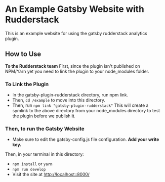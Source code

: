# An Example Gatsby Website with Rudderstack

This is an example website for using the gatsby rudderstack analytics plugin.

## How to Use

**To the Rudderstack team** First, since the plugin isn't published on NPM/Yarn yet you need to link the plugin to your node_modules folder.

### To Link the Plugin

- In the gatsby-plugin-rudderstack directory, run npm link.
- Then, `cd /example` to move into this directory.
- Then, run `npm link "gatsby-plugin-rudderstack"`
  This will create a symlink to the above directory from your node_modules directory to test the plugin before we publish it.

### Then, to run the Gatsby Website

- Make sure to edit the gatsby-config.js file configuration. **Add your write key.**

Then, in your terminal in this directory:

- `npm install` or `yarn`
- `npm run develop`
- Visit the site at [http://localhost::8000/](http://localhost::8000/)
